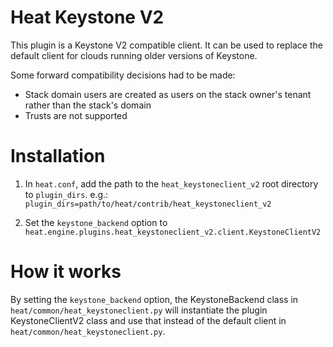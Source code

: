 # Heat Keystone V2

This plugin is a Keystone V2 compatible client.  It can be used to
replace the default client for clouds running older versions of
Keystone.

Some forward compatibility decisions had to be made:

* Stack domain users are created as users on the stack owner's tenant
  rather than the stack's domain
* Trusts are not supported


# Installation

1. In `heat.conf`, add the path to the `heat_keystoneclient_v2` root
   directory to `plugin_dirs`.
   e.g.: `plugin_dirs=path/to/heat/contrib/heat_keystoneclient_v2`

2. Set the `keystone_backend` option to
   `heat.engine.plugins.heat_keystoneclient_v2.client.KeystoneClientV2`


# How it works

By setting the `keystone_backend` option, the KeystoneBackend class in
`heat/common/heat_keystoneclient.py` will instantiate the plugin
KeystoneClientV2 class and use that instead of the default client in
`heat/common/heat_keystoneclient.py`.
